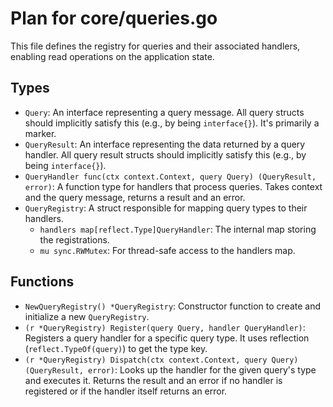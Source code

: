 # Plan for core/queries.go

This file defines the registry for queries and their associated handlers, enabling read operations on the application state.

## Types

- `Query`: An interface representing a query message. All query structs should implicitly satisfy this (e.g., by being `interface{}`). It's primarily a marker.
- `QueryResult`: An interface representing the data returned by a query handler. All query result structs should implicitly satisfy this (e.g., by being `interface{}`).
- `QueryHandler func(ctx context.Context, query Query) (QueryResult, error)`: A function type for handlers that process queries. Takes context and the query message, returns a result and an error.
- `QueryRegistry`: A struct responsible for mapping query types to their handlers.
    - `handlers map[reflect.Type]QueryHandler`: The internal map storing the registrations.
    - `mu sync.RWMutex`: For thread-safe access to the handlers map.

## Functions

- `NewQueryRegistry() *QueryRegistry`: Constructor function to create and initialize a new `QueryRegistry`.
- `(r *QueryRegistry) Register(query Query, handler QueryHandler)`: Registers a query handler for a specific query type. It uses reflection (`reflect.TypeOf(query)`) to get the type key.
- `(r *QueryRegistry) Dispatch(ctx context.Context, query Query) (QueryResult, error)`: Looks up the handler for the given query's type and executes it. Returns the result and an error if no handler is registered or if the handler itself returns an error.
